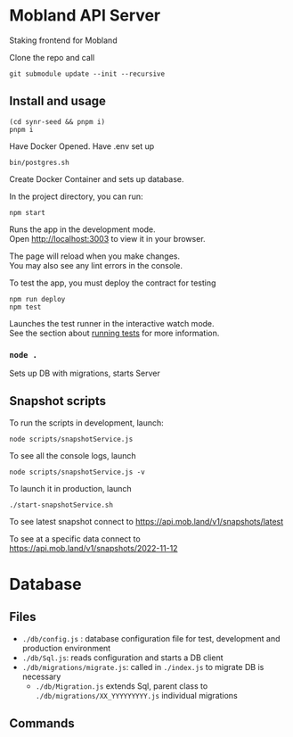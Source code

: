 # Mobland API Server

Staking frontend for Mobland

Clone the repo and call

```
git submodule update --init --recursive
```

## Install and usage

```
(cd synr-seed && pnpm i)
pnpm i
```

Have Docker Opened.
Have .env set up

```
bin/postgres.sh
```

Create Docker Container and sets up database.

In the project directory, you can run:

```
npm start
```

Runs the app in the development mode.\
Open [http://localhost:3003](http://localhost:3003) to view it in your browser.

The page will reload when you make changes.\
You may also see any lint errors in the console.

To test the app, you must deploy the contract for testing

```
npm run deploy
npm test
```

Launches the test runner in the interactive watch mode.\
See the section about [running tests](https://facebook.github.io/create-react-app/docs/running-tests) for more information.

### `node .`

Sets up DB with migrations, starts Server

## Snapshot scripts

To run the scripts in development, launch:

```
node scripts/snapshotService.js
```

To see all the console logs, launch

```
node scripts/snapshotService.js -v
```

To launch it in production, launch

```
./start-snapshotService.sh
```

To see latest snapshot connect to
https://api.mob.land/v1/snapshots/latest

To see at a specific data connect to
https://api.mob.land/v1/snapshots/2022-11-12

# Database

## Files

- `./db/config.js` : database configuration file for test, development and production environment
- `./db/Sql.js`: reads configuration and starts a DB client
- `./db/migrations/migrate.js`: called in `./index.js` to migrate DB is necessary
  - `./db/Migration.js` extends Sql, parent class to `./db/migrations/XX_YYYYYYYYY.js` individual migrations

## Commands
